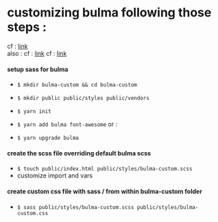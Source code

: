 
# customizing bulma following those steps :

cf : [link](https://medium.com/@mlars84/customizing-bulmas-sass-variables-725a9588cdd9)  
also : 
cf : [link](https://bulma.io/documentation/overview/customize/)
cf : [link](https://bulma.io/documentation/overview/variables/)

#### setup sass for bulma
- `$ mkdir bulma-custom && cd bulma-custom`
- `$ mkdir public public/styles public/vendors`

- `$ yarn init`
- `$ yarn add bulma font-awesome`
or : 
- `$ yarn upgrade bulma`

#### create the scss file overriding default bulma scss
- `$ touch public/index.html public/styles/bulma-custom.scss`
- customize import and vars


#### create custom css file with sass / from within bulma-custom folder
- `$ sass public/styles/bulma-custom.scss public/styles/bulma-custom.css`

